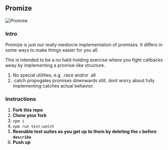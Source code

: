 ## Promize
![Promise](https://cdn0.tnwcdn.com/wp-content/blogs.dir/1/files/2014/03/pinky-promise-730x420.jpg)

### Intro

Promize is just our really mediocre implementation of promises. It differs in some ways to make things easier for you all.

This is intended to be a no hald-holding exercise where you fight callbacks away by implementing a promise-like structure.

1. No special utilities, e.g. .race and/or .all
2. .catch propogates promises downwards still, dont worry about fully implementing catches actual behavior.

### Instructions
1. **Fork this repo**
2. **Clone your fork**
3. `npm i`
4. `npm run test:watch`
5. **Reenable test suites as you get up to them by deleting the `x` before `describe`**
5. **Push up**
